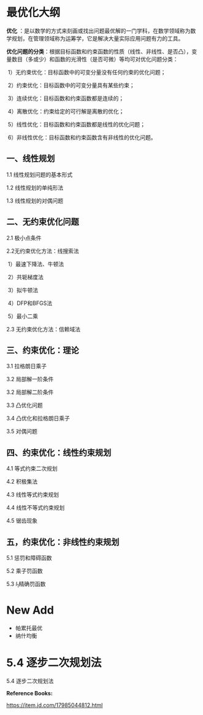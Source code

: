 # 最优化大纲

**优化** ：是以数学的方式来刻画或找出问题最优解的一门学科，在数学领域称为数学规划，在管理领域称为运筹学，它是解决大量实际应用问题有力的工具。

**优化问题的分类**：根据目标函数和约束函数的性质（线性、非线性、是否凸），变量数目（多或少）和函数的光滑性（是否可微）等均可对优化问题分类：

​	1）无约束优化：目标函数中的可变分量没有任何约束的优化问题；

​	2）约束优化：目标函数中的可变分量具有某些约束；

​	3）连续优化：目标函数和约束函数都是连续的；

​	4）离散优化：约束给定的可行解是离散的优化；

​	5）线性优化：目标函数和约束函数都是线性的优化问题；

​	6）非线性优化：目标函数和约束函数含有非线性的优化问题。

## 一、线性规划

1.1  线性规划问题的基本形式

1.2  线性规划的单纯形法

1.3 线性规划的对偶问题

## 二、无约束优化问题

2.1 极小点条件

2.2无约束优化方法：线搜索法

​	1）最速下降法、牛顿法

​	2）共轭梯度法

​	3）拟牛顿法

​	4）DFP和BFGS法

​	5）最小二乘

2.3 无约束优化方法：信赖域法

## 三、约束优化：理论

3.1 拉格朗日乘子

3.2 局部解一阶条件

3.2 局部解二阶条件

3.3 凸优化问题

3.4 凸优化和拉格朗日乘子

3.5 对偶问题

## 四、约束优化：线性约束规划

4.1 等式约束二次规划

4.2 积极集法

4.3 线性等式约束规划

4.4 线性不等式约束规划

4.5 锯齿现象

## 五，约束优化：非线性约束规划

5.1 惩罚和障碍函数

5.2 乘子罚函数

5.3 $l_{1}$精确罚函数


# New Add

+ 帕累托最优
+ 纳什均衡

5.4 逐步二次规划法
=======
5.4 逐步二次规划法



**Reference Books:**

https://item.jd.com/17985044812.html